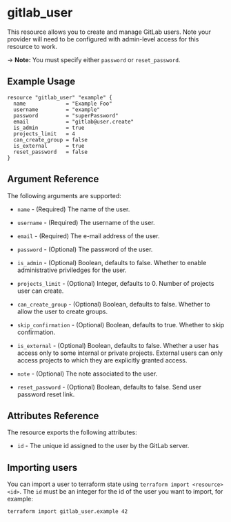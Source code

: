 # gitlab\_user

This resource allows you to create and manage GitLab users.
Note your provider will need to be configured with admin-level access for this resource to work.

-> **Note:** You must specify either `password` or `reset_password`.

## Example Usage

```hcl
resource "gitlab_user" "example" {
  name             = "Example Foo"
  username         = "example"
  password         = "superPassword"
  email            = "gitlab@user.create"
  is_admin         = true
  projects_limit   = 4
  can_create_group = false
  is_external      = true
  reset_password   = false
}
```

## Argument Reference

The following arguments are supported:

* `name` - (Required) The name of the user.

* `username` - (Required) The username of the user.

* `email` - (Required) The e-mail address of the user.

* `password` - (Optional) The password of the user.

* `is_admin` - (Optional) Boolean, defaults to false.  Whether to enable administrative priviledges
for the user.

* `projects_limit` - (Optional) Integer, defaults to 0.  Number of projects user can create.

* `can_create_group` - (Optional) Boolean, defaults to false. Whether to allow the user to create groups.

* `skip_confirmation` - (Optional) Boolean, defaults to true. Whether to skip confirmation.

* `is_external` - (Optional) Boolean, defaults to false. Whether a user has access only to some internal or private projects. External users can only access projects to which they are explicitly granted access.

* `note` - (Optional) The note associated to the user.

* `reset_password` - (Optional) Boolean, defaults to false. Send user password reset link.

## Attributes Reference

The resource exports the following attributes:

* `id` - The unique id assigned to the user by the GitLab server.

## Importing users

You can import a user to terraform state using `terraform import <resource> <id>`.
The `id` must be an integer for the id of the user you want to import,
for example:

    terraform import gitlab_user.example 42
